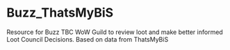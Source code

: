 # Buzz_ThatsMyBiS
 Resource for Buzz TBC WoW Guild to review loot and make better informed Loot Council Decisions. Based on data from ThatsMyBiS
